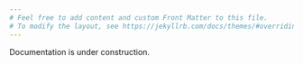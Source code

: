 ```yaml
---
# Feel free to add content and custom Front Matter to this file.
# To modify the layout, see https://jekyllrb.com/docs/themes/#overriding-theme-defaults
---
```


Documentation is under construction.
